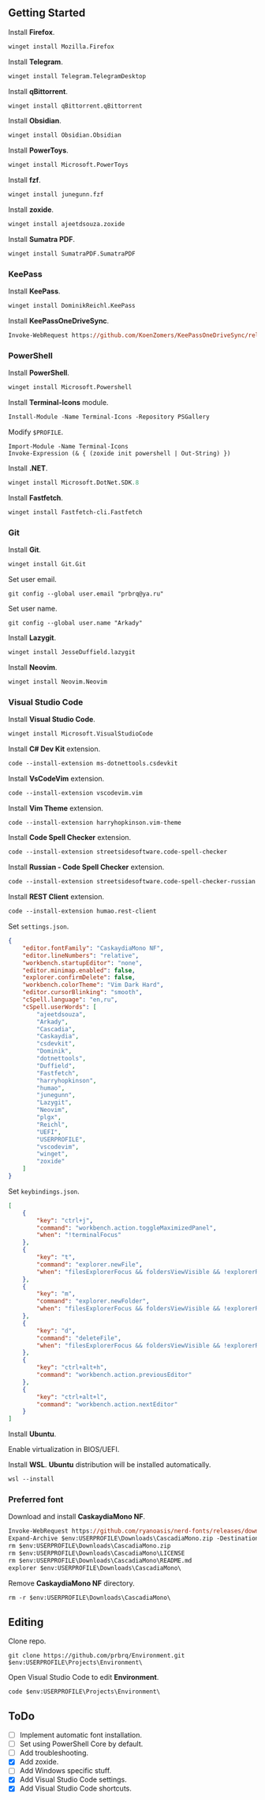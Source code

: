 ## Getting Started

Install **Firefox**.

```ps
winget install Mozilla.Firefox
```

Install **Telegram**.

```ps
winget install Telegram.TelegramDesktop
```

Install **qBittorrent**.

```ps
winget install qBittorrent.qBittorrent
```

Install **Obsidian**.

```ps
winget install Obsidian.Obsidian
```

Install **PowerToys**.

```ps
winget install Microsoft.PowerToys
```

Install **fzf**.

```ps
winget install junegunn.fzf
```

Install **zoxide**.

```ps
winget install ajeetdsouza.zoxide
```

Install **Sumatra PDF**.

```ps
winget install SumatraPDF.SumatraPDF
```

### KeePass

Install **KeePass**.

```ps
winget install DominikReichl.KeePass
```

Install **KeePassOneDriveSync**.

```ps
Invoke-WebRequest https://github.com/KoenZomers/KeePassOneDriveSync/releases/download/2.1.2.2/KeeOneDriveSync.plgx -OutFile "C:\Program Files\KeePass Password Safe 2\Plugins\KeeOneDriveSync.plgx"
```

### PowerShell

Install **PowerShell**.

```ps
winget install Microsoft.Powershell
```

Install **Terminal-Icons** module.

```ps
Install-Module -Name Terminal-Icons -Repository PSGallery
```

Modify `$PROFILE`.

```
Import-Module -Name Terminal-Icons
Invoke-Expression (& { (zoxide init powershell | Out-String) })
```

Install **.NET**.

```ps
winget install Microsoft.DotNet.SDK.8
```

Install **Fastfetch**.

```ps
winget install Fastfetch-cli.Fastfetch
```

### Git

Install **Git**.

```ps
winget install Git.Git
```

Set user email.

```
git config --global user.email "prbrq@ya.ru"
```

Set user name.

```
git config --global user.name "Arkady"
```

Install **Lazygit**.

```ps
winget install JesseDuffield.lazygit
```

Install **Neovim**.

```ps
winget install Neovim.Neovim
```

### Visual Studio Code

Install **Visual Studio Code**.

```ps
winget install Microsoft.VisualStudioCode
```

Install **C# Dev Kit** extension.

```ps
code --install-extension ms-dotnettools.csdevkit
```

Install **VsCodeVim** extension.

```ps
code --install-extension vscodevim.vim
```

Install **Vim Theme** extension.

```ps
code --install-extension harryhopkinson.vim-theme
```

Install **Code Spell Checker** extension.

```ps
code --install-extension streetsidesoftware.code-spell-checker
```

Install **Russian - Code Spell Checker** extension.

```ps
code --install-extension streetsidesoftware.code-spell-checker-russian
```

Install **REST Client** extension.

```ps
code --install-extension humao.rest-client
```

Set `settings.json`.

```json
{
    "editor.fontFamily": "CaskaydiaMono NF",
    "editor.lineNumbers": "relative",
    "workbench.startupEditor": "none",
    "editor.minimap.enabled": false,
    "explorer.confirmDelete": false,
    "workbench.colorTheme": "Vim Dark Hard",
    "editor.cursorBlinking": "smooth",
    "cSpell.language": "en,ru",
    "cSpell.userWords": [
        "ajeetdsouza",
        "Arkady",
        "Cascadia",
        "Caskaydia",
        "csdevkit",
        "Dominik",
        "dotnettools",
        "Duffield",
        "Fastfetch",
        "harryhopkinson",
        "humao",
        "junegunn",
        "Lazygit",
        "Neovim",
        "plgx",
        "Reichl",
        "UEFI",
        "USERPROFILE",
        "vscodevim",
        "winget",
        "zoxide"
    ]
}
```

Set `keybindings.json`.

```json
[
    {
        "key": "ctrl+j",
        "command": "workbench.action.toggleMaximizedPanel",
        "when": "!terminalFocus"
    },
    {
        "key": "t",
        "command": "explorer.newFile",
        "when": "filesExplorerFocus && foldersViewVisible && !explorerResourceReadonly && !inputFocus"
    },
    {
        "key": "m",
        "command": "explorer.newFolder",
        "when": "filesExplorerFocus && foldersViewVisible && !explorerResourceReadonly && !inputFocus"
    },
    {
        "key": "d",
        "command": "deleteFile",
        "when": "filesExplorerFocus && foldersViewVisible && !explorerResourceReadonly && !inputFocus"
    },
    {
        "key": "ctrl+alt+h",
        "command": "workbench.action.previousEditor"
    },
    {
        "key": "ctrl+alt+l",
        "command": "workbench.action.nextEditor"
    }
]
```

Install **Ubuntu**.

Enable virtualization in BIOS/UEFI.

Install **WSL**. **Ubuntu** distribution will be installed automatically.

```ps
wsl --install
```

### Preferred font

Download and install **CaskaydiaMono NF**.

```ps
Invoke-WebRequest https://github.com/ryanoasis/nerd-fonts/releases/download/v3.2.1/CascadiaMono.zip -OutFile $env:USERPROFILE\Downloads\CascadiaMono.zip
Expand-Archive $env:USERPROFILE\Downloads\CascadiaMono.zip -DestinationPath $env:USERPROFILE\Downloads\CascadiaMono
rm $env:USERPROFILE\Downloads\CascadiaMono.zip
rm $env:USERPROFILE\Downloads\CascadiaMono\LICENSE
rm $env:USERPROFILE\Downloads\CascadiaMono\README.md
explorer $env:USERPROFILE\Downloads\CascadiaMono\
```

Remove **CaskaydiaMono NF** directory.

```ps
rm -r $env:USERPROFILE\Downloads\CascadiaMono\
```

## Editing

Clone repo.

```
git clone https://github.com/prbrq/Environment.git $env:USERPROFILE\Projects\Environment\
```

Open Visual Studio Code to edit **Environment**.

```
code $env:USERPROFILE\Projects\Environment\
```

## ToDo

- [ ] Implement automatic font installation.
- [ ] Set using PowerShell Core by default.
- [ ] Add troubleshooting.
- [X] Add zoxide.
- [ ] Add Windows specific stuff.
- [X] Add Visual Studio Code settings.
- [X] Add Visual Studio Code shortcuts.